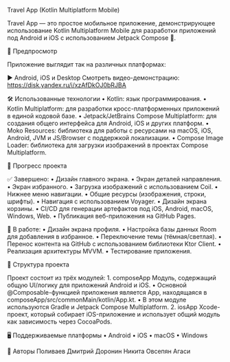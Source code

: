 Travel App (Kotlin Multiplatform Mobile)

Travel App — это простое мобильное приложение, демонстрирующее использование Kotlin Multiplatform Mobile для разработки приложений под Android и iOS с использованием Jetpack Compose 🚀.

📱 Предпросмотр

Приложение выглядит так на различных платформах:

▶️ Android, iOS и Desktop
Смотреть видео-демонстрацию: https://disk.yandex.ru/i/xzAfDkOJ0bRJBA

🛠️ Использованные технологии
	•	Kotlin: язык программирования.
	•	Kotlin Multiplatform: для разработки кросс-платформенных приложений в единой кодовой базе.
	•	Jetpack/JetBrains Compose Multiplatform: для создания общего интерфейса для Android, iOS и других платформ.
	•	Moko Resources: библиотека для работы с ресурсами на macOS, iOS, Android, JVM и JS/Browser с поддержкой локализации.
	•	Compose Image Loader: библиотека для загрузки изображений в проектах Compose Multiplatform.

🚀 Прогресс проекта

✅ Завершено:
	•	Дизайн главного экрана.
	•	Экран деталей направления.
	•	Экран избранного.
	•	Загрузка изображений с использованием Coil.
	•	Нижнее меню навигации.
	•	Общие ресурсы (изображения, строки, шрифты).
	•	Навигация с использованием Voyager.
	•	Дизайн экрана корзины.
	•	CI/CD для генерации артефактов под iOS, Android, macOS, Windows, Web.
	•	Публикация веб-приложения на GitHub Pages.

🚧 В работе:
	•	Дизайн экрана профиля.
	•	Настройка базы данных Room для добавления в избранное.
	•	Переключение темы (тёмная/светлая).
	•	Перенос контента на GitHub с использованием библиотеки Ktor Client.
	•	Реализация архитектуры MVVM.
	•	Тестирование приложения.

📂 Структура проекта

Проект состоит из трёх модулей:
	1.	composeApp
Модуль, содержащий общую UI/логику для приложений Android и iOS.
	•	Основной @Composable-функцией приложения является App, находящаяся в composeApp/src/commonMain/kotlin/App.kt.
	•	В этом модуле используются Gradle и Jetpack Compose Multiplatform.
	2.	iosApp
Xcode-проект, который собирает iOS-приложение и использует общий модуль как зависимость через CocoaPods.


🖥️ Поддерживаемые платформы
	•	Android
	•	iOS
	•	macOS
	•	Windows

📜 Авторы
  Поливаев Дмитрий
  Доронин Никита
  Овсепян Агаси
